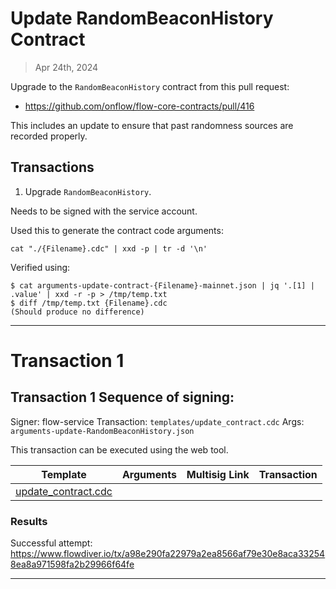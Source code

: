 # Update RandomBeaconHistory Contract

> Apr 24th, 2024

Upgrade to the `RandomBeaconHistory` contract from this pull request:

- https://github.com/onflow/flow-core-contracts/pull/416

This includes an update to ensure that past randomness sources are recorded properly.

## Transactions

1. Upgrade `RandomBeaconHistory`.

Needs to be signed with the service account.

Used this to generate the contract code arguments:

`cat "./{Filename}.cdc" | xxd -p | tr -d '\n'`

Verified using:
```
$ cat arguments-update-contract-{Filename}-mainnet.json | jq '.[1] | .value' | xxd -r -p > /tmp/temp.txt
$ diff /tmp/temp.txt {Filename}.cdc
(Should produce no difference)
```
___


# Transaction 1

## Transaction 1 Sequence of signing: 

Signer: flow-service
Transaction: `templates/update_contract.cdc`
Args: `arguments-update-RandomBeaconHistory.json`

This transaction can be executed using the web tool.

| Template                                                             | Arguments | Multisig Link   | Transaction |
|----------------------------------------------------------------------|---        |---              |---          |
| [update_contract.cdc](../../../../templates/update_contract.cdc) |  | | |


### Results

Successful attempt:
https://www.flowdiver.io/tx/a98e290fa22979a2ea8566af79e30e8aca332548ea8a971598fa2b29966f64fe

___


